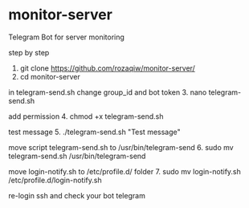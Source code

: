 # monitor-server
Telegram Bot for server monitoring

step by step
1. git clone https://github.com/rozaqiw/monitor-server/
2. cd monitor-server

in telegram-send.sh change group_id and bot token
3. nano telegram-send.sh

add permission
4. chmod +x telegram-send.sh

test message
5. ./telegram-send.sh "Test message"

move script telegram-send.sh to /usr/bin/telegram-send
6. sudo mv telegram-send.sh /usr/bin/telegram-send

move login-notify.sh to /etc/profile.d/ folder
7. sudo mv login-notify.sh /etc/profile.d/login-notify.sh

re-login ssh and check your bot telegram
